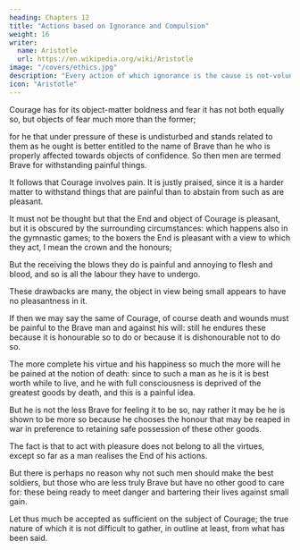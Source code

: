 ```yaml
---
heading: Chapters 12
title: "Actions based on Ignorance and Compulsion"
weight: 16
writer:
  name: Aristotle
  url: https://en.wikipedia.org/wiki/Aristotle
image: "/covers/ethics.jpg"
description: "Every action of which ignorance is the cause is not-voluntary"
icon: "Aristotle"
---
```



<!-- We have described then what kind of men the Brave are, and what they who are thought to be, but are not really, Brave.

It must be remarked, however, that though  -->

Courage has for its object-matter boldness and fear it has not both equally so, but objects of fear much more than the former; 

for he that under pressure of these is undisturbed and stands related to them as he ought is better entitled to the name of Brave than he who is properly affected towards objects of confidence. So then men are termed Brave for withstanding painful things.

It follows that Courage involves pain. It is justly praised, since it is a harder matter to withstand things that are painful than to abstain from such as are pleasant.

It must not be thought but that the End and object of Courage is pleasant, but it is obscured by the surrounding circumstances: which happens also in the gymnastic games; to the boxers the End is pleasant with a view to which they act, I mean the crown and the honours; 

But the receiving the blows they do is painful and annoying to flesh and blood, and so is all the labour they have to undergo. 

These drawbacks are many, the object in view being small appears to have no pleasantness in it.

If then we may say the same of Courage, of course death and wounds must be painful to the Brave man and against his will: still he endures these because it is honourable so to do or because it is dishonourable not to do so.

The more complete his virtue and his happiness so much the more will he be pained at the notion of death: since to such a man as he is it is best worth while to live, and he with full consciousness is deprived of the greatest goods by death, and this is a painful idea. 

But he is not the less Brave for feeling it to be so, nay rather it may be he is shown to be more so because he chooses the honour that may be reaped in war in preference to retaining safe possession of these other goods. 

The fact is that to act with pleasure does not belong to all the virtues, except so far as a man realises the End of his actions.

But there is perhaps no reason why not such men should make the best soldiers, but those who are less truly Brave but have no other good to care for: these being ready to meet danger and bartering their lives against small gain.

Let thus much be accepted as sufficient on the subject of Courage; the true nature of which it is not difficult to gather, in outline at least, from what has been said.
